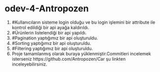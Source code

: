 # odev-4-Antropozen
<ol>
  <li>#Kullanıcıların sisteme login olduğu ve bu login işlemini bir attribute ile kontrol edildiği bir api ayağa kaldırıldı.</li>
  <li>#Ürünlerin listelendiği bir api yapıldı.</li>
  <li>#Pagination yaptığımız bir api oluşturuldu.</li>
  <li>#Sorting yaptığımız bir api oluşturuldu.</li>
  <li>#Filtering yaptığımız bir api oluşturuldu.</li>
  <li>Proje tamamlanmış olarak buraya yüklenmiştir.Commitleri incelemek isterseniz https://github.com/Antropozen/Car şu linkten inceleyebilirsiniz.</li>
</ol>
